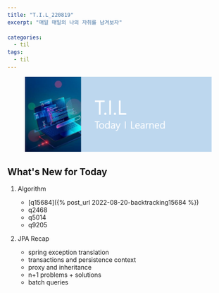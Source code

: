 ```yaml
---
title: "T.I.L_220819"
excerpt: "매일 매일의 나의 자취를 남겨보자"

categories:
  - til
tags:
  - til
---
```

<figure>
    <img src="/assets/images/til_image.png">
</figure>

## What's New for Today   
1. Algorithm
    - [q15684]({% post_url 2022-08-20-backtracking15684 %})
    - q2468
    - q5014
    - q9205
    

2. JPA Recap 
    - spring exception translation
    - transactions and persistence context
    - proxy and inheritance
    - n+1 problems + solutions
    - batch queries





  




